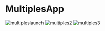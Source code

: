 # MultiplesApp

![multipleslaunch](https://cloud.githubusercontent.com/assets/11362005/12635446/48ab0f68-c551-11e5-8df6-bcd6d9a8325d.jpg)
![multiples2](https://cloud.githubusercontent.com/assets/11362005/12635447/48ab1bf2-c551-11e5-8ec1-31828e3abdf8.jpg)
![multiples3](https://cloud.githubusercontent.com/assets/11362005/12635448/48acee5a-c551-11e5-8cb8-181dc91d48bb.jpg)
